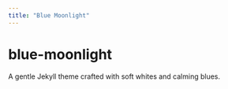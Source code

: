 ```yaml
---
title: "Blue Moonlight"
---
```


# blue-moonlight
A gentle Jekyll theme crafted with soft whites and calming blues.
